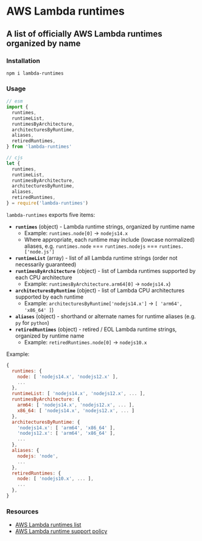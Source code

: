 # AWS Lambda runtimes

## A list of officially AWS Lambda runtimes organized by name

### Installation

`npm i lambda-runtimes`


### Usage

```js
// esm
import {
  runtimes,
  runtimeList,
  runtimesByArchitecture,
  architecturesByRuntime,
  aliases,
  retiredRuntimes,
} from 'lambda-runtimes'
```

```js
// cjs
let {
  runtimes,
  runtimeList,
  runtimesByArchitecture,
  architecturesByRuntime,
  aliases,
  retiredRuntimes,
} = require('lambda-runtimes')
```

`lambda-runtimes` exports five items:
- **`runtimes`** (object) - Lambda runtime strings, organized by runtime name
  - Example: `runtimes.node[0]` → `nodejs14.x`
  - Where appropriate, each runtime may include (lowcase normalized) aliases, e.g. `runtimes.node` === `runtimes.nodejs` === `runtimes.['node.js']`
- **`runtimeList`** (array) - list of all Lambda runtime strings (order not necessarily guaranteed)
- **`runtimesByArchitecture`** (object) - list of Lambda runtimes supported by each CPU architecture
  - Example: `runtimesByArchitecture.arm64[0]` → `nodejs14.x`)
- **`architecturesByRuntime`** (object) - list of Lambda CPU architectures supported by each runtime
  - Example: `architecturesByRuntime['nodejs14.x']` → `[ 'arm64', 'x86_64' ]`)
- **`aliases`** (object) - shorthand or alternate names for runtime aliases (e.g. `py` for `python`)
- **`retiredRuntimes`** (object) - retired / EOL Lambda runtime strings, organized by runtime name
  - Example: `retiredRuntimes.node[0]` → `nodejs10.x`

Example:

```js
{
  runtimes: {
    node: [ 'nodejs14.x', 'nodejs12.x' ],
    ...
  },
  runtimeList: [ 'nodejs14.x', 'nodejs12.x', ... ],
  runtimesByArchitecture: {
    arm64: [ 'nodejs14.x', 'nodejs12.x', ... ],
    x86_64: [ 'nodejs14.x', 'nodejs12.x', ... ]
  },
  architecturesByRuntime: {
    'nodejs14.x': [ 'arm64', 'x86_64' ],
    'nodejs12.x': [ 'arm64', 'x86_64' ],
    ...
  },
  aliases: {
    nodejs: 'node',
    ...
  },
  retiredRuntimes: {
    node: [ 'nodejs10.x', ... ],
    ...
  },
}
```

### Resources

- [AWS Lambda runtimes list](https://docs.aws.amazon.com/lambda/latest/dg/lambda-runtimes.html)
- [AWS Lambda runtime support policy](https://docs.aws.amazon.com/lambda/latest/dg/runtime-support-policy.html)
